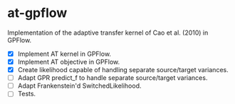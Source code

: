 # at-gpflow
Implementation of the adaptive transfer kernel of Cao et al. (2010) in GPFlow.

- [x] Implement AT kernel in GPFlow.
- [x] Implement AT objective in GPFlow.
- [x] Create likelihood capable of handling separate source/target variances.
- [ ] Adapt GPR predict_f to handle separate source/target variances.
- [ ] Adapt Frankenstein'd SwitchedLikelihood.
- [ ] Tests.
